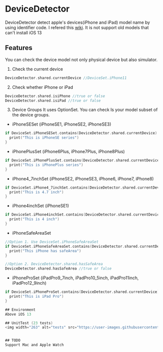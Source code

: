 # DeviceDetector

DeviceDetector detect apple's devices(iPhone and iPad) model name by using identifier code. 
I refered this [wiki](https://www.theiphonewiki.com/wiki/Models). It is not support old models that can't install iOS 13

## Features
You can check the device model not only physical device but also simulator.

1. Check the current device
```swift
DeviceDetector.shared.currentDevice //DeviceSet.iPhone11
```

2. Check whether iPhone or iPad
```swift
DeviceDetector.shared.isiPhone //true or false
DeviceDetector.shared.isiPad //true or false
```

3. Device Groups
It uses OptionSet. You can check Is your model subset of the device groups.

- iPhoneSESet (iPhoneSE1, iPhoneSE2, iPhoneSE3)
```swift
if DeviceSet.iPhoneSESet.contains(DeviceDetector.shared.currentDevice) {
  print("This is iPhoneSE series")
}
```

- iPhonePlusSet (iPhone6Plus, iPhone7Plus, iPhone8Plus)
```swift
if DeviceSet.iPhonePlusSet.contains(DeviceDetector.shared.currentDevice) {
  print("This is iPhonePlus series")
}
```

- iPhone4_7inchSet (iPhoneSE2, iPhoneSE3, iPhone6, iPhone7, iPhone8)
```swift
if DeviceSet.iPhone4_7inchSet.contains(DeviceDetector.shared.currentDevice) {
  print("This is 4.7 inch")
}
```

- iPhone4inchSet (iPhoneSE1)
```swift
if DeviceSet.iPhone4inchSet.contains(DeviceDetector.shared.currentDevice) {
  print("This is 4 inch")
}
```

- iPhoneSafeAreaSet
```swift
//Option 1. Use DeviceSet.iPhoneSafeAreaSet
if DeviceSet.iPhoneSafeAreaSet.contains(DeviceDetector.shared.currentDevice) {
  print("This iPhone has safeArea")
}

//Option 2. DeviceDetector.shared.hasSafeArea
DeviceDetector.shared.hasSafeArea //true or false
```
- iPhoneProSet (iPadPro9_7inch, iPadPro10_5inch, iPadPro11inch, iPadPro12_9inch)
```swift
if DeviceSet.iPhoneProSet.contains(DeviceDetector.shared.currentDevice) {
  print("This is iPad Pro")
}

## Environment
Above iOS 13

## UnitTest (23 tests)
<img width="263" alt="tests" src="https://user-images.githubusercontent.com/12643700/168467179-b70c0117-4bc1-476b-8b99-dfaa8df051fe.png">


## TODO
Support Mac and Apple Watch
